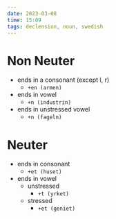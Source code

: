 ```yaml
---
date: 2023-03-08
time: 15:09
tags: declension, noun, swedish
---
```


# Non Neuter

-   ends in a consonant (except l, r)
    -   `+en (armen)`
-   ends in vowel
    -   `+n (industrin)`
-   ends in unstressed vowel
    -   `+n (fageln)`

# Neuter

-   ends in consonant
    -   `+et (huset)`
-   ends in vowel
    -   unstressed
        -   `+t (yrket)`
    -   stressed
        -   `+et (geniet)`
